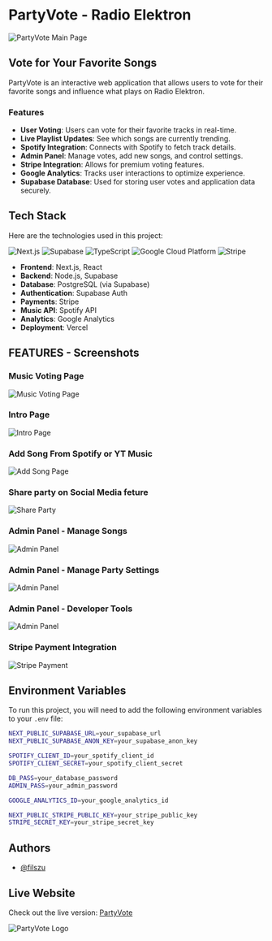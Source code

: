 # PartyVote - Radio Elektron

![PartyVote Main Page](https://partyvote.ciac.me/imgs/screenshots/ss1.png)

## Vote for Your Favorite Songs

PartyVote is an interactive web application that allows users to vote for their favorite songs and influence what plays on Radio Elektron.

### Features
- **User Voting**: Users can vote for their favorite tracks in real-time.
- **Live Playlist Updates**: See which songs are currently trending.
- **Spotify Integration**: Connects with Spotify to fetch track details.
- **Admin Panel**: Manage votes, add new songs, and control settings.
- **Stripe Integration**: Allows for premium voting features.
- **Google Analytics**: Tracks user interactions to optimize experience.
- **Supabase Database**: Used for storing user votes and application data securely.

## Tech Stack

Here are the technologies used in this project:

![Next.js](https://img.shields.io/badge/Next.js-000000?logo=next.js&logoColor=white)
![Supabase](https://img.shields.io/badge/Supabase-3ECF8E?logo=supabase&logoColor=white)
![TypeScript](https://img.shields.io/badge/TypeScript-3178C6?logo=typescript&logoColor=white)
![Google Cloud Platform](https://img.shields.io/badge/Google_Cloud-4285F4?logo=google-cloud&logoColor=white)
![Stripe](https://img.shields.io/badge/Stripe-008CDD?logo=stripe&logoColor=white)

- **Frontend**: Next.js, React
- **Backend**: Node.js, Supabase
- **Database**: PostgreSQL (via Supabase)
- **Authentication**: Supabase Auth
- **Payments**: Stripe
- **Music API**: Spotify API
- **Analytics**: Google Analytics
- **Deployment**: Vercel

## FEATURES - Screenshots

### Music Voting Page
![Music Voting Page](https://partyvote.ciac.me/imgs/screenshots/ss3.png)

### Intro Page
![Intro Page](https://partyvote.ciac.me/imgs/screenshots/ss2.png)

### Add Song From Spotify or YT Music
![Add Song Page](https://partyvote.ciac.me/imgs/screenshots/s4b.png)

### Share party on Social Media feture
![Share Party](https://partyvote.ciac.me/imgs/screenshots/ss8.png)


### Admin Panel - Manage Songs
![Admin Panel](https://partyvote.ciac.me/imgs/screenshots/ss5.png)

### Admin Panel - Manage Party Settings
![Admin Panel](https://partyvote.ciac.me/imgs/screenshots/ss6.png)

### Admin Panel - Developer Tools
![Admin Panel](https://partyvote.ciac.me/imgs/screenshots/ss7.png)

### Stripe Payment Integration
![Stripe Payment](https://partyvote.ciac.me/imgs/screenshots/ss9.png)

## Environment Variables

To run this project, you will need to add the following environment variables to your `.env` file:

```bash
NEXT_PUBLIC_SUPABASE_URL=your_supabase_url
NEXT_PUBLIC_SUPABASE_ANON_KEY=your_supabase_anon_key

SPOTIFY_CLIENT_ID=your_spotify_client_id
SPOTIFY_CLIENT_SECRET=your_spotify_client_secret

DB_PASS=your_database_password
ADMIN_PASS=your_admin_password

GOOGLE_ANALYTICS_ID=your_google_analytics_id

NEXT_PUBLIC_STRIPE_PUBLIC_KEY=your_stripe_public_key
STRIPE_SECRET_KEY=your_stripe_secret_key
```

## Authors

- [@filszu](https://www.github.com/Filszu)

## Live Website

Check out the live version: [PartyVote](https://partyvote.ciac.me/)

![PartyVote Logo](https://partyvote.ciac.me/imgs/logo.png)